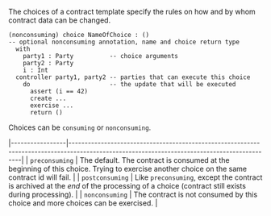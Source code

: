 The choices of a contract template specify the rules on how and by whom contract data can be
changed.

```
(nonconsuming) choice NameOfChoice : ()
-- optional nonconsuming annotation, name and choice return type
  with
    party1 : Party          -- choice arguments
    party2 : Party
    i : Int
  controller party1, party2 -- parties that can execute this choice
    do                      -- the update that will be executed
      assert (i == 42)
      create ...
      exercise ...
      return ()
```

Choices can be `consuming` or `nonconsuming`.

|-----------------|---------------------------------------------------------------------------------------------------------------------------------------------|
| `preconsuming`  | The default. The contract is consumed at the beginning of this choice. Trying to exercise another choice on the same contract id will fail. |
| `postconsuming` | Like `preconsuming`, except the contract is archived at the _end_ of the processing of a choice (contract still exists during processing).  |
| `nonconsuming`  | The contract is not consumed by this choice and more choices can be exercised.                                                              |
